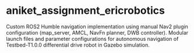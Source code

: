 # aniket_assignment_ericrobotics
Custom ROS2 Humble navigation implementation using manual Nav2 plugin configuration (map_server, AMCL, NavFn planner, DWB controller). Modular launch files and parameter configurations for autonomous navigation of Testbed-T1.0.0 differential drive robot in Gazebo simulation.
